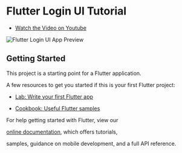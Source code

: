 
# Flutter Login UI Tutorial
  

-  [Watch the Video on Youtube](https://youtu.be/OBaP6KdYq4E)
   
![Flutter Login UI App Preview](https://raw.githubusercontent.com/oliver-gomes/flutter-loginui/master/assets/app-preview.png)
  


## Getting Started

  

This project is a starting point for a Flutter application.

  

A few resources to get you started if this is your first Flutter project:

  

-  [Lab: Write your first Flutter app](https://flutter.dev/docs/get-started/codelab)

-  [Cookbook: Useful Flutter samples](https://flutter.dev/docs/cookbook)

  

For help getting started with Flutter, view our

[online documentation](https://flutter.dev/docs), which offers tutorials,

samples, guidance on mobile development, and a full API reference.